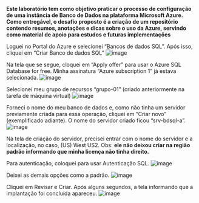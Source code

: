 
**Este laboratório tem como objetivo praticar o processo de configuração de uma instância de Banco de Dados na plataforma Microsoft Azure. Como entregável, o desafio proposto é a criação de um repositório contendo resumos, anotações e dicas sobre o uso da Azure, servindo como material de apoio para estudos e futuras implementações**


Loguei no Portal do Azure e selecionei “Bancos de dados SQL”. Após isso, cliquei em “Criar Banco de dados SQL”
![image](https://github.com/user-attachments/assets/20ae9b4b-7dda-49c4-8331-24f414fa1520)

Na tela que se segue, cloquei em “Apply offer” para usar o Azure SQL Database for free.
Minha assinatura “Azure subscription 1” já estava selecionada.
![image](https://github.com/user-attachments/assets/efe5b352-6637-4ff1-86c1-291eacb568c5)

Selecionei meu grupo de recursos “grupo-01” (criado anteriormente na tarefa de máquina virtual)
![image](https://github.com/user-attachments/assets/84c67d10-0206-43d3-8914-eda5e166b9b1)

Forneci o nome do meu banco de dados e, como não tinha um servidor previamente criada para essa operação, cliquei em “Criar novo” (exemplificado adiante). O nome do servidor criado ficou “srv-bdsql-a”.
![image](https://github.com/user-attachments/assets/d2c98d27-626a-486f-ad41-b4a94a61924f)

Na tela de criação do servidor, precisei entrar com o nome do servidor e a localização, no caso, (US) West US2. 
Obs: **ele não deixou criar na região padrão informando que minha licença não tinha direito.**

Para autenticação, coloquei para usar Autenticação SQL.
![image](https://github.com/user-attachments/assets/ed510fd3-3929-44c3-ace8-8e78132a55d3)

Deixei as demais opções como a padrão.
![image](https://github.com/user-attachments/assets/9d951738-dea7-44d8-84e0-42c246371131)

Cliquei em Revisar e Criar. Após alguns segundos,  a tela informando que a implantação foi concluída apareceu.
![image](https://github.com/user-attachments/assets/ebd8154a-3e0d-48db-b5af-259c2ab0597e)


